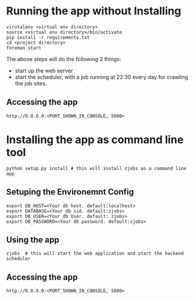 Running the app without Installing
==============================

    virutalenv <virtual env directory>
    source <virtual env directory>/bin/activate
    pip install -r requirements.txt
    cd <project directory>
    foreman start

 The above steps will do the following 2 things:
 - start up the web server
 - start the scheduler, with a job running at 22:30 every day for crawling the job sites.

Accessing the app
-----------------
    
    http://0.0.0.0:<PORT_SHOWN_IN_CONSOLE, 5000>

Installing the app as command line tool
=======================================
	
	python setup.py install # this will install zjobs as a command line app

  Setuping the Environemnt Config
  ---------------------------------

    export DB_HOST=<Your db host. default:localhost> 
    export DATABASE=<Your db sid. default:zjobs>
    export DB_USER=<Your db User. default: zjobs>
    export DB_PASSWORD=<Your db password. default:zjobs>

   Using the app
   -------------

	zjobs  # this will start the web application and start the backend scheduler

   Accessing the app
   -----------------
    
    http://0.0.0.0:<PORT_SHOWN_IN_CONSOLE, 5000>